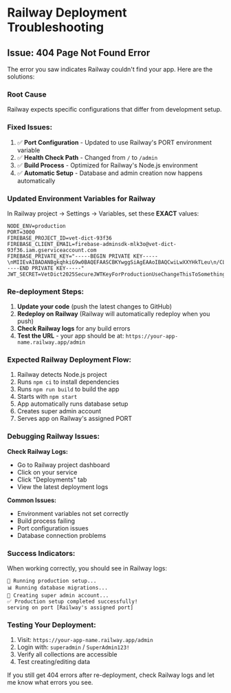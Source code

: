 # Railway Deployment Troubleshooting

## Issue: 404 Page Not Found Error

The error you saw indicates Railway couldn't find your app. Here are the solutions:

### Root Cause
Railway expects specific configurations that differ from development setup.

### Fixed Issues:
1. ✅ **Port Configuration** - Updated to use Railway's PORT environment variable
2. ✅ **Health Check Path** - Changed from `/` to `/admin` 
3. ✅ **Build Process** - Optimized for Railway's Node.js environment
4. ✅ **Automatic Setup** - Database and admin creation now happens automatically

### Updated Environment Variables for Railway

In Railway project → Settings → Variables, set these **EXACT** values:

```
NODE_ENV=production
PORT=3000
FIREBASE_PROJECT_ID=vet-dict-93f36
FIREBASE_CLIENT_EMAIL=firebase-adminsdk-mlk3o@vet-dict-93f36.iam.gserviceaccount.com
FIREBASE_PRIVATE_KEY="-----BEGIN PRIVATE KEY-----\nMIIEvAIBADANBgkqhkiG9w0BAQEFAASCBKYwggSiAgEAAoIBAQCwiLwXXYHkTLeu\n/CLewO6JszRclnqk5kH7hFNjSyUPbfUDPETnWgHx/EOcRhluUUCfK6rJxJNp3/wu\nJwSyCEYTxTlDwf6CyA6jSKRyzqI7bAK5kUpmxssAwrNHiwl0WSmvIEj3nWyoyX5j\nU1XWpn93PKvvmrw9s195z7+GtOrj1StA5IS+gbsO/ZWO1geqTRnL/eNz87R9Rp1P\n6dYyMvAv+7mIrOwB193Je0ACI5AP7caLLZudGCq1aADmDDyjhVEnxcZMXkxxeTMQ\nhKkijcq2u5ID6tvpCOnokVBDEoziEUQHaNZiJws7MhlKcNriR0RxOatnu3jeLbij\nzHFd0LpBAgMBAAECggEACMn/+lZTmJkYto+zUT2QCr9HMrpjuAjGPXZeu/Vyboia\nD5uNLysIKIL3n0TOsJM/SUVwavv8XmOyT55t8YqvqX2S3qyehiadcvPziws+YMC9\niH1jM8d/NSYcbKoPkhE73e4Yr+pQrf0dK6cLIaUXuMkmosbkixpefScymQtyG95s\nhzjTLtE+3MiYa1dT6xYCfJCmgh/XZrIs+TNuTXfM1uVwR+4Mq1PSk8TKEXxdQu2m\ng5ftLGfv+BafNvrWgte25qtd4oUWDyBBfB5k/liytvXGpzXRWrFrPvGqCrS/a9PZ\nmJR2vyuwMeNybNdXbFH0z4TaLC+Tq2CrS4atXzS0oQKBgQDfoRCJI6t73N+EXDkc\nxX3s8X4EzhiXku/IIq+2NF0sVV1QRv6NH2ZDSEZYRVTJOyGhkVNQCphSSjkW1oOD\nGFc+DE4+stSqHimrnPBhaZN6WIJyZbllxTpoBhigoJ3Bl2yO897fPbnXqT25WbZ7\n8amvLbuLpnrLk/W/ahrD96W8kQKBgQDKFn0CY99iCfCzycNpFM/WHyZQQPNYRCiC\nZKLRUMRuWSuGOlRDX/pVqPxZeIjZ0JjWT+WXhfoBUCgxL1/PNqSYrBgDGimk0cfR\nGDRJjCS0w0c/N9izSZyr4+kMqD/OGbGIDna/M2DEO0vDPHz013WgrmiuGFducEEU\nrihuobi6sQKBgHVjdOyoPsI8RVCToJ9LxDh24/Hdxeb7CMeD/bylbCtzfBJB0il+\nTA4RiGuZqVIgqhzHznX7uc2ojKNCY7KTOmilyQT8lsneH32oWj6oTvQwNfmbEGEt\n0OT+HjtjVKxksmWv+lQxcLaWboI3Z6VUTABa/1HlSBxJRPz/06D/BI8hAoGAZYxP\nXPgatAUSswVb8F3I4mvcsM8yeNQnFv7C4jOXwWuFd3mwBfsgrBKyW7M58VnksyyK\nzk1Ah5Bj4fNQTavDogQ4PLbU3kGcCvICtEJ732mRT68ccVs4Ixfvb7DL/yDiGOBL\nw2Bp67FwLLckg1QRg6CgcXtB0/kMevvYzV7umMECgYBoiwYJbhoHA7G4B5FkTENJ\nk2rI/7x73sFTPhRgTYX8oc738btpUZKjv2/AQJfm4bGIdkHuPtNMSEJAuqCmDJCM\n0HlLwUoU2PjcCWct1Z7Sggf7OYK+xF8HsIsZEhTkGosDkhVueMjKwzrVwbonvufr\ntT4Z0+WH2Qk+6qD+iSdkOA==\n-----END PRIVATE KEY-----"
JWT_SECRET=VetDict2025SecureJWTKeyForProductionUseChangeThisToSomethingLongAndRandomForSecurity
```

### Re-deployment Steps:

1. **Update your code** (push the latest changes to GitHub)
2. **Redeploy on Railway** (Railway will automatically redeploy when you push)
3. **Check Railway logs** for any build errors
4. **Test the URL** - your app should be at: `https://your-app-name.railway.app/admin`

### Expected Railway Deployment Flow:

1. Railway detects Node.js project
2. Runs `npm ci` to install dependencies  
3. Runs `npm run build` to build the app
4. Starts with `npm start`
5. App automatically runs database setup
6. Creates super admin account
7. Serves app on Railway's assigned PORT

### Debugging Railway Issues:

**Check Railway Logs:**
- Go to Railway project dashboard
- Click on your service
- Click "Deployments" tab
- View the latest deployment logs

**Common Issues:**
- Environment variables not set correctly
- Build process failing
- Port configuration issues
- Database connection problems

### Success Indicators:

When working correctly, you should see in Railway logs:
```
🚀 Running production setup...
📊 Running database migrations...
👤 Creating super admin account...
✅ Production setup completed successfully!
serving on port [Railway's assigned port]
```

### Testing Your Deployment:

1. Visit: `https://your-app-name.railway.app/admin`
2. Login with: `superadmin` / `SuperAdmin123!`
3. Verify all collections are accessible
4. Test creating/editing data

If you still get 404 errors after re-deployment, check Railway logs and let me know what errors you see.